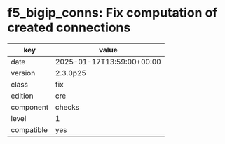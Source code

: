 [//]: # (werk v2)
# f5_bigip_conns: Fix computation of created connections

key        | value
---------- | ---
date       | 2025-01-17T13:59:00+00:00
version    | 2.3.0p25
class      | fix
edition    | cre
component  | checks
level      | 1
compatible | yes


